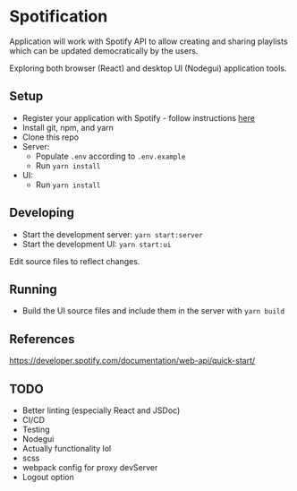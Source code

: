 # Spotification

Application will work with Spotify API to allow creating and sharing playlists which can be updated democratically by the users.

Exploring both browser (React) and desktop UI (Nodegui) application tools.

## Setup

* Register your application with Spotify - follow instructions [here](https://developer.spotify.com/documentation/general/guides/authorization/app-settings/)
* Install git, npm, and yarn
* Clone this repo
* Server:
  * Populate `.env` according to `.env.example`
  * Run `yarn install`
* UI:  
  * Run `yarn install`

## Developing

* Start the development server: `yarn start:server`
* Start the development UI: `yarn start:ui`

Edit source files to reflect changes.

## Running

* Build the UI source files and include them in the server with `yarn build`

## References

https://developer.spotify.com/documentation/web-api/quick-start/

## TODO 

* Better linting (especially React and JSDoc)
* CI/CD
* Testing
* Nodegui
* Actually functionality lol
* scss
* webpack config for proxy devServer
* Logout option